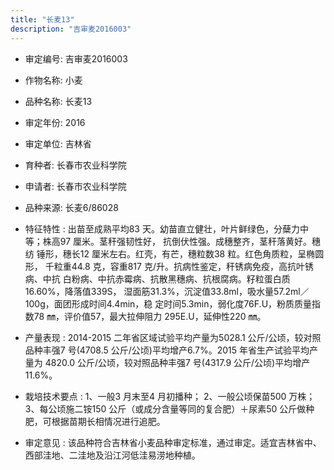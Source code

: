 ```yaml
---
title: "长麦13"
description: "吉审麦2016003"
---
```

* 审定编号:  吉审麦2016003

*  作物名称:  小麦

*  品种名称:  长麦13

*  审定年份:  2016

*  审定单位:  吉林省

* 育种者:  长春市农业科学院

*  申请者:  长春市农业科学院

*  品种来源:  长麦6/86028

*  特征特性 : 
出苗至成熟平均83 天。幼苗直立健壮，叶片鲜绿色，分蘖力中
等；株高97 厘米。茎秆强韧性好， 抗倒伏性强。成穗整齐，茎秆落黄好。穗纺
锤形，穗长12 厘米左右。红壳，有芒，穗粒数38 粒。红色角质粒，呈椭圆形，
千粒重44.8 克，容重817 克/升。抗病性鉴定，秆锈病免疫，高抗叶锈病、中抗
白粉病、中抗赤霉病、抗散黑穗病、抗根腐病。籽粒蛋白质16.60%，降落值339S，
湿面筋31.3%，沉淀值33.8ml，吸水量57.2ml／100g，面团形成时间4.4min，稳
定时间5.3min，弱化度76F.U，粉质质量指数78 ㎜，评价值57，最大拉伸阻力
295E.U，延伸性220 ㎜。
 
*  产量表现 : 
2014-2015 二年省区域试验平均产量为5028.1 公斤/公顷，较对照
品种丰强7 号(4708.5 公斤/公顷)平均增产6.7%。2015 年省生产试验平均产量为
4820.0 公斤/公顷，较对照品种丰强7 号(4317.9 公斤/公顷)平均增产11.6%。

*  栽培技术要点 : 
1、一般3 月末至4 月初播种；
2、一般公顷保苗500 万株；
3、每公顷施二铵150 公斤（或成分含量等同的复合肥）＋尿素50 公斤做种
肥，可根据苗期长相情况进行追肥。

*  审定意见 : 
该品种符合吉林省小麦品种审定标准，通过审定。适宜吉林省中、
西部洼地、二洼地及沿江河低洼易涝地种植。
